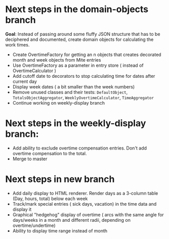 # Next steps in the domain-objects branch

**Goal**: Instead of passing around some fluffy JSON structure that has to be deciphered and documented, create domain objects for calculating the work times.

- Create OvertimeFactory for getting an n objects that creates decorated month and week objects from Mite entries
- Use OvertimeFactory as a parameter in entry store ( instead of OvertimeCalculator )
- Add cutoff date to decorators to stop calculating time for dates after current day
- Display week dates ( a bit smaller than the week numbers)
- Remove unused classes and their tests: `DefaultObject`, `TotalsObjectAggregator`, `WeeklyOvertimeCalculator`, `TimeAggregator`
- Continue working on weekly-display branch

# Next steps in the weekly-display branch:
- Add ability to exclude overtime compensation entries. Don't add overtime compensation to the total.
- Merge to master

# Next steps in new branch
- Add daily display to HTML renderer. Render days as a 3-column table (Day, hours, total) below each week
- Track/mark special entries ( sick days, vacation) in the time data and display it
- Graphical "hedgehog" display of overtime ( arcs with the same angle for days/weeks in a month and different radii, depending on overtime/undertime)
- Ability to display time range instead of month